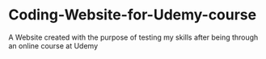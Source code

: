 # Coding-Website-for-Udemy-course
A Website created with the purpose of testing my skills after being through an online course at Udemy
